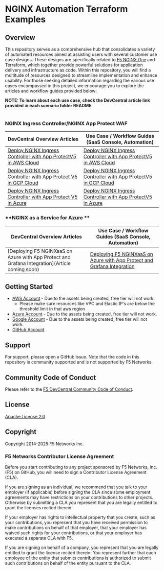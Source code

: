 # NGINX Automation Terraform Examples

## Overview

This repository serves as a comprehensive hub that consolidates a variety of automated resources aimed at assisting users with several customer use case designs. These designs are specifically related to [F5 NGINX One](https://www.f5.com/products/nginx/one) and Terraform, which together provide powerful solutions for application delivery and infrastructure as code. Within this repository, you will find a multitude of resources designed to streamline implementation and enhance usability. For those seeking detailed information regarding the various use cases encompassed in this project, we encourage you to explore the articles and workflow guides provided below:

**NOTE: To learn about each use case, check the DevCentral article link provided in each scenario folder README** </br>
</br>


### **NGINX Ingress Controller/NGINX App Protect WAF**

  | **DevCentral Overview Articles**                                                                                                                          | **Use Case / Workflow Guides (SaaS Console, Automation)**                                                                                                                                                |
  | --------------------------------------------------------------------------------------------------------------------------------------------------------- | -------------------------------------------------------------------------------------------------------------------------------------------------------------------------------------------------------- |
  |[Deploy NGINX Ingress Controller with App ProtectV5 in AWS Cloud](https://community.f5.com/kb/technicalarticles/f5-nginx-automation-examples-part-1-deploy-f5-nginx-ingress-controller-with-app-/340500) | [Deploy NGINX Ingress Controller with App ProtectV5 in AWS Cloud](https://github.com/f5devcentral/nginx_automation_examples/blob/main/workflow%20guides/nginx-nic-napv5/Readme.md)   
   [Deploy NGINX Ingress Controller with App Protect V5 in GCP Cloud](https://community.f5.com/kb/technicalarticles/f5-nginx-automation-examples-part-1-deploy-f5-nginx-ingress-controller-with-app-/340500)                                                                                                                                          | [Deploy NGINX Ingress Controller with App ProtectV5 in GCP Cloud](https://github.com/f5devcentral/nginx_automation_examples/tree/main/workflow%20guides/gcp-nginx-nic-napv5)
   [Deploy NGINX Ingress Controller with App Protect V5 in Azure ](https://community.f5.com/kb/technicalarticles/f5-nginx-automation-examples-part-1-deploy-f5-nginx-ingress-controller-with-app-/340500)                                                                                                                                             | [Deploy NGINX Ingress Controller with App ProtectV5 in Azure](https://github.com/f5devcentral/nginx_automation_examples/tree/main/workflow%20guides/azure-nginx-nic-napv5)


   ### **NGINX as a Service for Azure **

  | **DevCentral Overview Articles**                                                                                                                          | **Use Case / Workflow Guides (SaaS Console, Automation)**                                                                                                                                                |
  | --------------------------------------------------------------------------------------------------------------------------------------------------------- | -------------------------------------------------------------------------------------------------------------------------------------------------------------------------------------------------------- |
  |[Deploying F5 NGINXaaS on Azure with App Protect and Grafana Integration](Article coming soon) | [Deploying F5 NGINXaaS on Azure with App Protect and Grafana Integration]([https://github.com/f5devcentral/nginx_automation_examples/blob/main/workflow%20guides/nginx-nic-napv5/Readme.md](https://github.com/akananth/nginx_automation_examples/tree/main/workflow%20guides/nginxaas-nap))   
      
## Getting Started

* [AWS Account](https://aws.amazon.com) - Due to the assets being created, free tier will not work.
  * Please make sure resources like VPC and Elastic IP's are below the threshold limit in that aws region
* [Azure Account](https://azure.microsoft.com) - Due to the assets being created, free tier will not work.
* [Google Account](https://cloud.google.com/) - Due to the assets being created, free tier will not work.
* [GitHub Account](https://github.com)

## Support

For support, please open a GitHub issue.  Note that the code in this repository is community supported and is not supported by F5 Networks.  

## Community Code of Conduct

Please refer to the [F5 DevCentral Community Code of Conduct](code_of_conduct.md).

## License

[Apache License 2.0](LICENSE)

## Copyright

Copyright 2014-2025 F5 Networks Inc.

### F5 Networks Contributor License Agreement

Before you start contributing to any project sponsored by F5 Networks, Inc. (F5) on GitHub, you will need to sign a Contributor License Agreement (CLA).

If you are signing as an individual, we recommend that you talk to your employer (if applicable) before signing the CLA since some employment agreements may have restrictions on your contributions to other projects.
Otherwise by submitting a CLA you represent that you are legally entitled to grant the licenses recited therein.

If your employer has rights to intellectual property that you create, such as your contributions, you represent that you have received permission to make contributions on behalf of that employer, that your employer has waived such rights for your contributions, or that your employer has executed a separate CLA with F5.

If you are signing on behalf of a company, you represent that you are legally entitled to grant the license recited therein.
You represent further that each employee of the entity that submits contributions is authorized to submit such contributions on behalf of the entity pursuant to the CLA.
